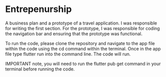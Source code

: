 # Entrepenurship
A business plan and a prototype of a travel application. I was responsible for writing the first section. For the prototype, I was responsible for coding the navigation bar and ensuring that the prototype was functional.

To run the code, please clone the repository and navigate to the app file within the code using the cd command within the terminal. Once in the app file type flutter run into the command line. The code will run.

IMPORTANT note, you will need to run the flutter pub get command in your terminal before running the code.
